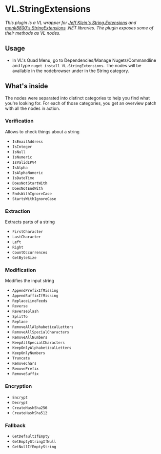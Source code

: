# VL.StringExtensions

_This plugin is a VL wrapper for [Jeff Klein's String.Extensions](https://github.com/Jeff-Klein/String.Extensions) and [monk8800's StringExtensions](https://github.com/monk8800/StringExtensions) .NET libraries. The plugin exposes some of their methods as VL nodes._

## Usage

- In VL's Quad Menu, go to Dependencies/Manage Nugets/Commandline and type `nuget install VL.StringExtensions`. The nodes will be available in the nodebrowser under in the String category.

## What's inside

The nodes were separated into distinct categories to help you find what you're looking for. For each of those categories, you get an overview patch with all the nodes in action.

### Verification

Allows to check things about a string

- `IsEmailAddress`
- `IsInteger`
- `IsNull`
- `IsNumeric`
- `IsValidIPV4`
- `IsAlpha`
- `IsAlphaNumeric`
- `IsDateTime`
- `DoesNotStartWith`
- `DoesNotEndWith`
- `EndsWithIgnoreCase`
- `StartsWithIgnoreCase`

### Extraction

Extracts parts of a string

- `FirstCharacter`
- `LastCharacter`
- `Left`
- `Right`
- `CountOccurrences`
- `GetByteSize`

### Modification

Modifies the input string

- `AppendPrefixIfMissing`
- `AppendSuffixIfMissing`
- `ReplaceLineFeeds`
- `Reverse`
- `ReverseSlash`
- `SplitTo`
- `Replace`
- `RemoveAllAlphabeticalLetters`
- `RemoveAllSpecialCharacters`
- `RemoveAllNumbers`
- `KeepAllSpecialCharacters`
- `KeepOnlyAlphabeticalLetters`
- `KeepOnlyNumbers`
- `Truncate`
- `RemoveChars`
- `RemovePrefix`
- `RemoveSuffix`

### Encryption

- `Encrypt`
- `Decrypt`
- `CreateHashSha256`
- `CreateHashSha512`

### Fallback

- `GetDefaultIfEmpty`
- `GetEmptyStringIfNull`
- `GetNullIfEmptyString`